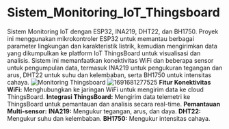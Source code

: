 # Sistem_Monitoring_IoT_Thingsboard
Sistem Monitoring IoT dengan ESP32, INA219, DHT22, dan BH1750.
Proyek ini menggunakan mikrokontroler ESP32 untuk memantau berbagai parameter lingkungan dan karakteristik listrik, kemudian mengirimkan data yang dikumpulkan ke platform IoT ThingsBoard untuk visualisasi dan analisis. Sistem ini memanfaatkan konektivitas WiFi dan beberapa sensor untuk pengumpulan data, termasuk INA219 untuk pengukuran tegangan dan arus, DHT22 untuk suhu dan kelembaban, serta BH1750 untuk intensitas cahaya.
![Monitoring Thingsboard](https://github.com/Achmad-Dimyati/Sistem_Monitoring_IoT_Thingsboard/assets/167073850/541a1e18-3409-4ebd-b090-36d7b8e86a85)
![1691681277525](https://github.com/Achmad-Dimyati/Sistem_Monitoring_IoT_Thingsboard/assets/167073850/1c539f62-943f-4bb0-a953-b49b0d96532b)
**Fitur**
**Konektivitas WiFi:** Menghubungkan ke jaringan WiFi untuk mengirim data ke cloud ThingsBoard.
**Integrasi ThingsBoard:** Mengirim data telemetri ke ThingsBoard untuk pemantauan dan analisis secara real-time.
**Pemantauan Multi-sensor:**
**INA219:** Mengukur tegangan, arus, dan daya.
**DHT22:** Mengukur suhu dan kelembaban.
**BH1750:** Mengukur intensitas cahaya.
